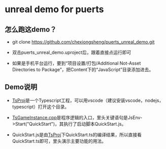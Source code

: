 # unreal demo for puerts

## 怎么跑这demo？

* git clone https://github.com/chexiongsheng/puerts_unreal_demo.git 

* 双击puerts_unreal_demo.uproject后，跟着直接点运行即可

* 如果是手机平台运行，要到“项目设置/打包/Additional Not-Asset Directories to Package”，把Content下的“JavaScript”目录添加进去。

## Demo说明

* [TsProj](TsProj)是一个Typescript工程，可以用vscode（建议安装vscode，nodejs，typescript）打开这个目录。

* [TsGameInstance.cpp](Source/puerts_unreal_demo/TsGameInstance.cpp)是程序逻辑的入口，里头关键语句是JsEnv->Start("QuickStart")，其执行了启动脚本QuickStart.js。

* QuickStart.js是由[TsProj](TsProj)下QuickStart.ts的编译结果，所以直接看QuickStart.ts即可，里头演示主要功能的用法。